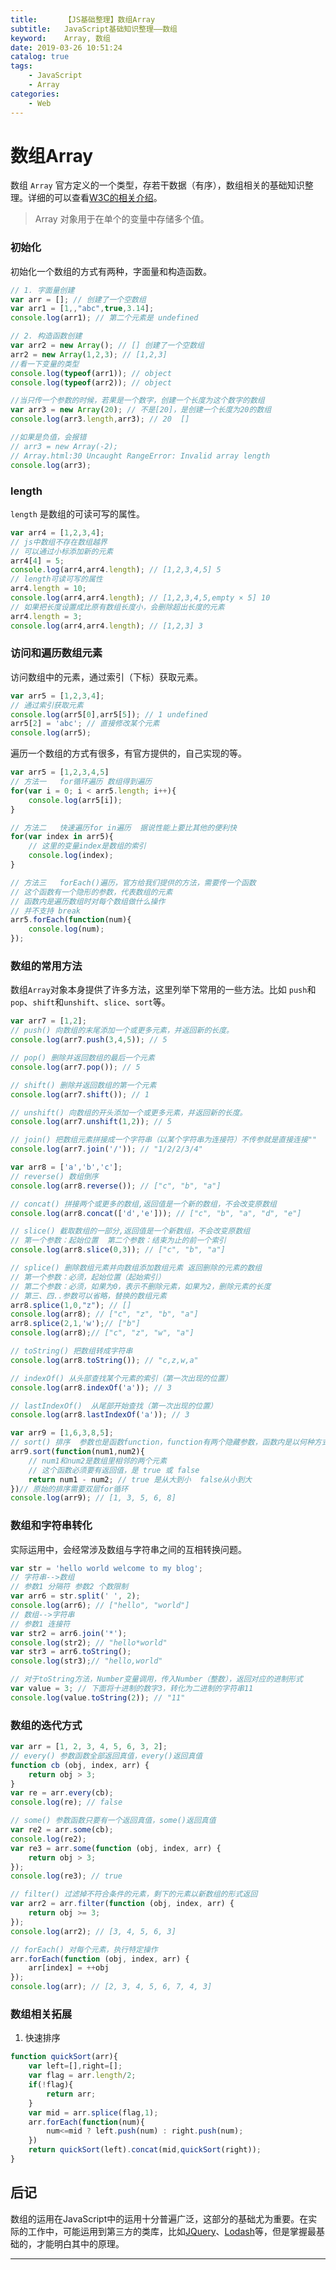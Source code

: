 ```yaml
---
title:      【JS基础整理】数组Array
subtitle:   JavaScript基础知识整理——数组
keyword:    Array, 数组
date: 2019-03-26 10:51:24
catalog: true
tags:
    - JavaScript
    - Array
categories: 
    - Web
---
```


# 数组Array

数组 `Array` 官方定义的一个类型，存若干数据（有序），数组相关的基础知识整理。详细的可以查看[W3C的相关介绍][1]。  

> Array 对象用于在单个的变量中存储多个值。  

### 初始化

初始化一个数组的方式有两种，字面量和构造函数。

```js
// 1. 字面量创建  
var arr = []; // 创建了一个空数组
var arr1 = [1,,"abc",true,3.14];
console.log(arr1); // 第二个元素是 undefined

// 2. 构造函数创建
var arr2 = new Array(); // [] 创建了一个空数组
arr2 = new Array(1,2,3); // [1,2,3]
//看一下变量的类型
console.log(typeof(arr1)); // object
console.log(typeof(arr2)); // object

//当只传一个参数的时候，若果是一个数字，创建一个长度为这个数字的数组
var arr3 = new Array(20); // 不是[20]，是创建一个长度为20的数组
console.log(arr3.length,arr3); // 20  []

//如果是负值，会报错
// arr3 = new Array(-2);
// Array.html:30 Uncaught RangeError: Invalid array length
console.log(arr3);
```

### length

`length` 是数组的可读可写的属性。  

```js
var arr4 = [1,2,3,4];
// js中数组不存在数组越界
// 可以通过小标添加新的元素
arr4[4] = 5;
console.log(arr4,arr4.length); // [1,2,3,4,5] 5
// length可读可写的属性
arr4.length = 10;
console.log(arr4,arr4.length); // [1,2,3,4,5,empty × 5] 10
// 如果把长度设置成比原有数组长度小，会删除超出长度的元素
arr4.length = 3;
console.log(arr4,arr4.length); // [1,2,3] 3
```

### 访问和遍历数组元素

访问数组中的元素，通过索引（下标）获取元素。

```js
var arr5 = [1,2,3,4];
// 通过索引获取元素
console.log(arr5[0],arr5[5]); // 1 undefined
arr5[2] = 'abc'; // 直接修改某个元素
console.log(arr5);
```

遍历一个数组的方式有很多，有官方提供的，自己实现的等。  

```js
var arr5 = [1,2,3,4,5]
// 方法一   for循环遍历 数组得到遍历  
for(var i = 0; i < arr5.length; i++){
    console.log(arr5[i]);
}

// 方法二   快速遍历for in遍历  据说性能上要比其他的便利快
for(var index in arr5){
    // 这里的变量index是数组的索引
    console.log(index);
}

// 方法三   forEach()遍历，官方给我们提供的方法，需要传一个函数
// 这个函数有一个隐形的参数，代表数组的元素
// 函数内是遍历数组时对每个数组做什么操作
// 并不支持 break
arr5.forEach(function(num){
    console.log(num);
});
```

### 数组的常用方法

数组`Array`对象本身提供了许多方法，这里列举下常用的一些方法。比如 `push`和`pop`、`shift`和`unshift`、`slice`、`sort`等。

```js
var arr7 = [1,2];
// push() 向数组的末尾添加一个或更多元素，并返回新的长度。
console.log(arr7.push(3,4,5)); // 5

// pop() 删除并返回数组的最后一个元素
console.log(arr7.pop()); // 5

// shift() 删除并返回数组的第一个元素
console.log(arr7.shift()); // 1

// unshift() 向数组的开头添加一个或更多元素，并返回新的长度。
console.log(arr7.unshift(1,2)); // 5

// join() 把数组元素拼接成一个字符串（以某个字符串为连接符）不传参就是直接连接""
console.log(arr7.join('/')); // "1/2/2/3/4"

var arr8 = ['a','b','c'];
// reverse() 数组倒序
console.log(arr8.reverse()); // ["c", "b", "a"]

// concat() 拼接两个或更多的数组,返回值是一个新的数组，不会改变原数组
console.log(arr8.concat(['d','e'])); // ["c", "b", "a", "d", "e"]

// slice() 截取数组的一部分,返回值是一个新数组，不会改变原数组
// 第一个参数：起始位置  第二个参数：结束为止的前一个索引
console.log(arr8.slice(0,3)); // ["c", "b", "a"]

// splice() 删除数组元素并向数组添加数组元素 返回删除的元素的数组
// 第一个参数：必须，起始位置（起始索引）
// 第二个参数：必须，如果为0，表示不删除元素，如果为2，删除元素的长度
// 第三、四..参数可以省略，替换的数组元素
arr8.splice(1,0,"z"); // []
console.log(arr8); // ["c", "z", "b", "a"]
arr8.splice(2,1,'w');// ["b"]
console.log(arr8);// ["c", "z", "w", "a"]

// toString() 把数组转成字符串
console.log(arr8.toString()); // "c,z,w,a"

// indexOf() 从头部查找某个元素的索引（第一次出现的位置）
console.log(arr8.indexOf('a')); // 3

// lastIndexOf()  从尾部开始查找（第一次出现的位置）
console.log(arr8.lastIndexOf('a')); // 3

var arr9 = [1,6,3,8,5];
// sort() 排序  参数也是函数function，function有两个隐藏参数，函数内是以何种方式去排序
arr9.sort(function(num1,num2){
    // num1和num2是数组里相邻的两个元素
    // 这个函数必须要有返回值，是 true 或 false
    return num1 - num2; // true 是从大到小  false从小到大
})// 原始的排序需要双层for循环
console.log(arr9); // [1, 3, 5, 6, 8]
```

### 数组和字符串转化

实际运用中，会经常涉及数组与字符串之间的互相转换问题。

```js
var str = 'hello world welcome to my blog';
// 字符串-->数组
// 参数1 分隔符 参数2 个数限制
var arr6 = str.split(' ', 2);
console.log(arr6); // ["hello", "world"]
// 数组-->字符串
// 参数1 连接符
var str2 = arr6.join('*');
console.log(str2); // "hello*world"
var str3 = arr6.toString();
console.log(str3);// "hello,world"

// 对于toString方法，Number变量调用，传入Number（整数），返回对应的进制形式
var value = 3; // 下面将十进制的数字3，转化为二进制的字符串11
console.log(value.toString(2)); // "11"
```

### 数组的迭代方式

```js
var arr = [1, 2, 3, 4, 5, 6, 3, 2];
// every() 参数函数全部返回真值，every()返回真值
function cb (obj, index, arr) {
    return obj > 3;
}
var re = arr.every(cb);
console.log(re); // false

// some() 参数函数只要有一个返回真值，some()返回真值
var re2 = arr.some(cb);
console.log(re2);
var re3 = arr.some(function (obj, index, arr) {
    return obj > 3;
});
console.log(re3); // true

// filter() 过滤掉不符合条件的元素，剩下的元素以新数组的形式返回
var arr2 = arr.filter(function (obj, index, arr) {
    return obj >= 3;
});
console.log(arr2); // [3, 4, 5, 6, 3]

// forEach() 对每个元素，执行特定操作
arr.forEach(function (obj, index, arr) {
    arr[index] = ++obj
});
console.log(arr); // [2, 3, 4, 5, 6, 7, 4, 3]
```

### 数组相关拓展

1. 快速排序

```js
function quickSort(arr){
    var left=[],right=[];
    var flag = arr.length/2;
    if(!flag){
        return arr;
    }
    var mid = arr.splice(flag,1);
    arr.forEach(function(num){
        num<=mid ? left.push(num) : right.push(num);
    })
    return quickSort(left).concat(mid,quickSort(right));
}
```


## 后记

数组的运用在JavaScript中的运用十分普遍广泛，这部分的基础尤为重要。在实际的工作中，可能运用到第三方的类库，比如[JQuery][2]、[Lodash][3]等，但是掌握最基础的，才能明白其中的原理。

---  

[1]: http://www.w3school.com.cn/jsref/jsref_obj_array.asp
[2]: http://www.w3school.com.cn/jquery/traversing_map.asp
[3]: https://www.html.cn/doc/lodash/